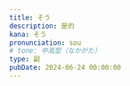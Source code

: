 ```yaml
---
title: そう
description: 是的
kana: そう
pronunciation: sou
# tone: 中高型（なかがた）
type: 副
pubDate: 2024-06-24 00:00:00
---
```

